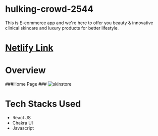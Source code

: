 # hulking-crowd-2544
This is E-commerce app and we're here to offer you beauty &amp; innovative clinical skincare and luxury products for better lifestyle.
# [Netlify Link](https://skinsotre-clone-by-sattan.netlify.app/)
# Overview
###Home Page ###
![skinstore](https://user-images.githubusercontent.com/104748364/205475922-31d54887-5564-47b4-b538-b82089063aba.png)

# Tech Stacks Used
- React JS
- Chakra UI
- Javascript
